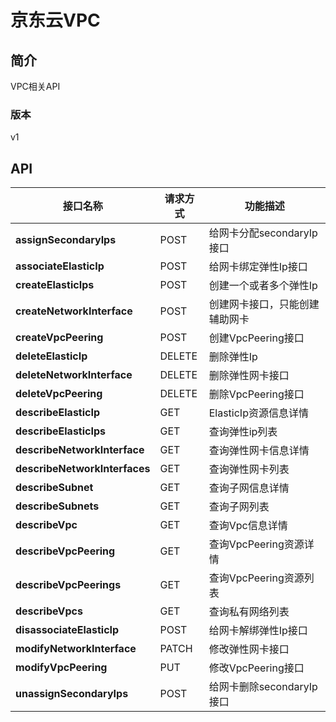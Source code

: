 # 京东云VPC


## 简介
VPC相关API


### 版本
v1


## API
|接口名称|请求方式|功能描述|
|---|---|---|
|**assignSecondaryIps**|POST|给网卡分配secondaryIp接口|
|**associateElasticIp**|POST|给网卡绑定弹性Ip接口|
|**createElasticIps**|POST|创建一个或者多个弹性Ip|
|**createNetworkInterface**|POST|创建网卡接口，只能创建辅助网卡|
|**createVpcPeering**|POST|创建VpcPeering接口|
|**deleteElasticIp**|DELETE|删除弹性Ip|
|**deleteNetworkInterface**|DELETE|删除弹性网卡接口|
|**deleteVpcPeering**|DELETE|删除VpcPeering接口|
|**describeElasticIp**|GET|ElasticIp资源信息详情|
|**describeElasticIps**|GET|查询弹性ip列表|
|**describeNetworkInterface**|GET|查询弹性网卡信息详情|
|**describeNetworkInterfaces**|GET|查询弹性网卡列表|
|**describeSubnet**|GET|查询子网信息详情|
|**describeSubnets**|GET|查询子网列表|
|**describeVpc**|GET|查询Vpc信息详情|
|**describeVpcPeering**|GET|查询VpcPeering资源详情|
|**describeVpcPeerings**|GET|查询VpcPeering资源列表|
|**describeVpcs**|GET|查询私有网络列表|
|**disassociateElasticIp**|POST|给网卡解绑弹性Ip接口|
|**modifyNetworkInterface**|PATCH|修改弹性网卡接口|
|**modifyVpcPeering**|PUT|修改VpcPeering接口|
|**unassignSecondaryIps**|POST|给网卡删除secondaryIp接口|
